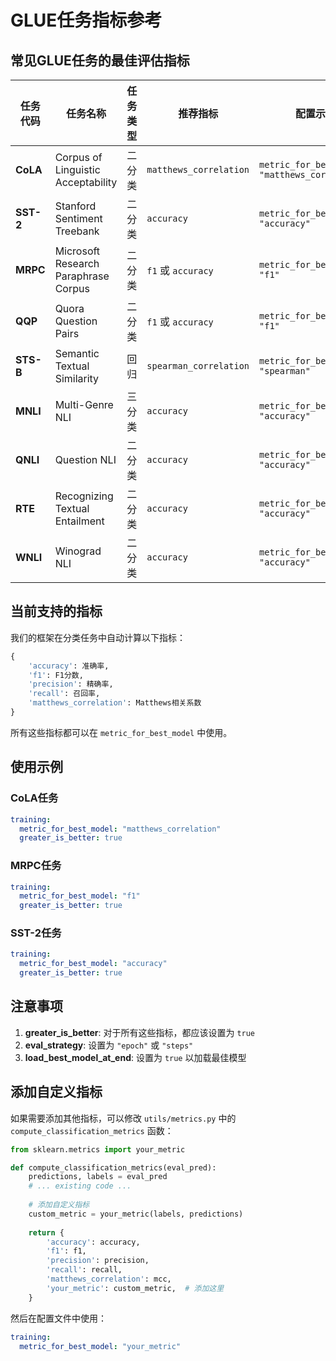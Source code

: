 # GLUE任务指标参考

## 常见GLUE任务的最佳评估指标

| 任务代码 | 任务名称 | 任务类型 | 推荐指标 | 配置示例 |
|---------|---------|---------|---------|---------|
| **CoLA** | Corpus of Linguistic Acceptability | 二分类 | `matthews_correlation` | `metric_for_best_model: "matthews_correlation"` |
| **SST-2** | Stanford Sentiment Treebank | 二分类 | `accuracy` | `metric_for_best_model: "accuracy"` |
| **MRPC** | Microsoft Research Paraphrase Corpus | 二分类 | `f1` 或 `accuracy` | `metric_for_best_model: "f1"` |
| **QQP** | Quora Question Pairs | 二分类 | `f1` 或 `accuracy` | `metric_for_best_model: "f1"` |
| **STS-B** | Semantic Textual Similarity | 回归 | `spearman_correlation` | `metric_for_best_model: "spearman"` |
| **MNLI** | Multi-Genre NLI | 三分类 | `accuracy` | `metric_for_best_model: "accuracy"` |
| **QNLI** | Question NLI | 二分类 | `accuracy` | `metric_for_best_model: "accuracy"` |
| **RTE** | Recognizing Textual Entailment | 二分类 | `accuracy` | `metric_for_best_model: "accuracy"` |
| **WNLI** | Winograd NLI | 二分类 | `accuracy` | `metric_for_best_model: "accuracy"` |

## 当前支持的指标

我们的框架在分类任务中自动计算以下指标：

```python
{
    'accuracy': 准确率,
    'f1': F1分数,
    'precision': 精确率,
    'recall': 召回率,
    'matthews_correlation': Matthews相关系数
}
```

所有这些指标都可以在 `metric_for_best_model` 中使用。

## 使用示例

### CoLA任务
```yaml
training:
  metric_for_best_model: "matthews_correlation"
  greater_is_better: true
```

### MRPC任务
```yaml
training:
  metric_for_best_model: "f1"
  greater_is_better: true
```

### SST-2任务
```yaml
training:
  metric_for_best_model: "accuracy"
  greater_is_better: true
```

## 注意事项

1. **greater_is_better**: 对于所有这些指标，都应该设置为 `true`
2. **eval_strategy**: 设置为 `"epoch"` 或 `"steps"`
3. **load_best_model_at_end**: 设置为 `true` 以加载最佳模型

## 添加自定义指标

如果需要添加其他指标，可以修改 `utils/metrics.py` 中的 `compute_classification_metrics` 函数：

```python
from sklearn.metrics import your_metric

def compute_classification_metrics(eval_pred):
    predictions, labels = eval_pred
    # ... existing code ...
    
    # 添加自定义指标
    custom_metric = your_metric(labels, predictions)
    
    return {
        'accuracy': accuracy,
        'f1': f1,
        'precision': precision,
        'recall': recall,
        'matthews_correlation': mcc,
        'your_metric': custom_metric,  # 添加这里
    }
```

然后在配置文件中使用：
```yaml
training:
  metric_for_best_model: "your_metric"
```
